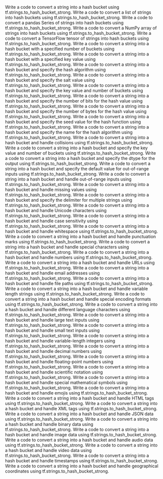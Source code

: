 Write a code to convert a string into a hash bucket using tf.strings.to_hash_bucket_strong.
Write a code to convert a list of strings into hash buckets using tf.strings.to_hash_bucket_strong.
Write a code to convert a pandas Series of strings into hash buckets using tf.strings.to_hash_bucket_strong.
Write a code to convert a NumPy array of strings into hash buckets using tf.strings.to_hash_bucket_strong.
Write a code to convert a TensorFlow tensor of strings into hash buckets using tf.strings.to_hash_bucket_strong.
Write a code to convert a string into a hash bucket with a specified number of buckets using tf.strings.to_hash_bucket_strong.
Write a code to convert a string into a hash bucket with a specified key value using tf.strings.to_hash_bucket_strong.
Write a code to convert a string into a hash bucket and specify the hash algorithm using tf.strings.to_hash_bucket_strong.
Write a code to convert a string into a hash bucket and specify the salt value using tf.strings.to_hash_bucket_strong.
Write a code to convert a string into a hash bucket and specify the key value and number of buckets using tf.strings.to_hash_bucket_strong.
Write a code to convert a string into a hash bucket and specify the number of bits for the hash value using tf.strings.to_hash_bucket_strong.
Write a code to convert a string into a hash bucket and specify the number of bytes for the hash value using tf.strings.to_hash_bucket_strong.
Write a code to convert a string into a hash bucket and specify the seed value for the hash function using tf.strings.to_hash_bucket_strong.
Write a code to convert a string into a hash bucket and specify the name for the hash algorithm using tf.strings.to_hash_bucket_strong.
Write a code to convert a string into a hash bucket and handle collisions using tf.strings.to_hash_bucket_strong.
Write a code to convert a string into a hash bucket and specify the key value and number of buckets using tf.strings.to_hash_bucket_strong.
Write a code to convert a string into a hash bucket and specify the dtype for the output using tf.strings.to_hash_bucket_strong.
Write a code to convert a string into a hash bucket and specify the default value for out-of-range inputs using tf.strings.to_hash_bucket_strong.
Write a code to convert a string into a hash bucket and handle out-of-range inputs using tf.strings.to_hash_bucket_strong.
Write a code to convert a string into a hash bucket and handle missing values using tf.strings.to_hash_bucket_strong.
Write a code to convert a string into a hash bucket and specify the delimiter for multiple strings using tf.strings.to_hash_bucket_strong.
Write a code to convert a string into a hash bucket and handle Unicode characters using tf.strings.to_hash_bucket_strong.
Write a code to convert a string into a hash bucket and handle case sensitivity using tf.strings.to_hash_bucket_strong.
Write a code to convert a string into a hash bucket and handle whitespace using tf.strings.to_hash_bucket_strong.
Write a code to convert a string into a hash bucket and handle punctuation marks using tf.strings.to_hash_bucket_strong.
Write a code to convert a string into a hash bucket and handle special characters using tf.strings.to_hash_bucket_strong.
Write a code to convert a string into a hash bucket and handle numbers using tf.strings.to_hash_bucket_strong.
Write a code to convert a string into a hash bucket and handle URLs using tf.strings.to_hash_bucket_strong.
Write a code to convert a string into a hash bucket and handle email addresses using tf.strings.to_hash_bucket_strong.
Write a code to convert a string into a hash bucket and handle file paths using tf.strings.to_hash_bucket_strong.
Write a code to convert a string into a hash bucket and handle variable length strings using tf.strings.to_hash_bucket_strong.
Write a code to convert a string into a hash bucket and handle special encoding formats using tf.strings.to_hash_bucket_strong.
Write a code to convert a string into a hash bucket and handle different language characters using tf.strings.to_hash_bucket_strong.
Write a code to convert a string into a hash bucket and handle large text inputs using tf.strings.to_hash_bucket_strong.
Write a code to convert a string into a hash bucket and handle small text inputs using tf.strings.to_hash_bucket_strong.
Write a code to convert a string into a hash bucket and handle variable-length integers using tf.strings.to_hash_bucket_strong.
Write a code to convert a string into a hash bucket and handle decimal numbers using tf.strings.to_hash_bucket_strong.
Write a code to convert a string into a hash bucket and handle floating-point numbers using tf.strings.to_hash_bucket_strong.
Write a code to convert a string into a hash bucket and handle scientific notation using tf.strings.to_hash_bucket_strong.
Write a code to convert a string into a hash bucket and handle special mathematical symbols using tf.strings.to_hash_bucket_strong.
Write a code to convert a string into a hash bucket and handle emojis using tf.strings.to_hash_bucket_strong.
Write a code to convert a string into a hash bucket and handle HTML tags using tf.strings.to_hash_bucket_strong.
Write a code to convert a string into a hash bucket and handle XML tags using tf.strings.to_hash_bucket_strong.
Write a code to convert a string into a hash bucket and handle JSON data using tf.strings.to_hash_bucket_strong.
Write a code to convert a string into a hash bucket and handle binary data using tf.strings.to_hash_bucket_strong.
Write a code to convert a string into a hash bucket and handle image data using tf.strings.to_hash_bucket_strong.
Write a code to convert a string into a hash bucket and handle audio data using tf.strings.to_hash_bucket_strong.
Write a code to convert a string into a hash bucket and handle video data using tf.strings.to_hash_bucket_strong.
Write a code to convert a string into a hash bucket and handle timestamps using tf.strings.to_hash_bucket_strong.
Write a code to convert a string into a hash bucket and handle geographical coordinates using tf.strings.to_hash_bucket_strong.